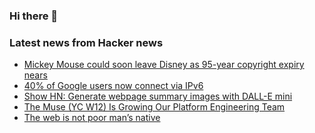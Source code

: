 ### Hi there 👋

<!--
**arashid-sh/arashid-sh** is a ✨ _special_ ✨ repository because its `README.md` (this file) appears on your GitHub profile.

Here are some ideas to get you started:

- 🔭 I’m currently working on ...
- 🌱 I’m currently learning ...
- 👯 I’m looking to collaborate on ...
- 🤔 I’m looking for help with ...
- 💬 Ask me about ...
- 📫 How to reach me: ...
- 😄 Pronouns: ...
- ⚡ Fun fact: ...
-->

### Latest news from Hacker news
<!-- BLOG-POST-LIST:START -->
- [Mickey Mouse could soon leave Disney as 95-year copyright expiry nears](https://www.theguardian.com/film/2022/jul/03/mickey-mouse-disney-copyright-expiry)
- [40% of Google users now connect via IPv6](https://www.google.com/intl/en/ipv6/statistics.html)
- [Show HN: Generate webpage summary images with DALL-E mini](https://colab.research.google.com/github/neuml/txtai/blob/master/examples/35_Pictures_are_worth_a_thousand_words.ipynb)
- [The Muse &lpar;YC W12&rpar; Is Growing Our Platform Engineering Team](https://www.themuse.com/jobs/themuse/senior-platform-engineer-233c9c)
- [The web is not poor man’s native](https://cwilso.com/2015/05/29/the-web-is-not-poor-mans-native/)
<!-- BLOG-POST-LIST:END -->
